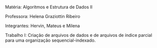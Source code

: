 Matéria: Algoritmos e Estrutura de Dados II

Professora: Helena Graziottin Ribeiro

Integrantes: Hervin, Mateus e Milena

 Trabalho I: Criação de arquivos de dados e de arquivos de índice parcial para uma organização 
sequencial-indexado.
